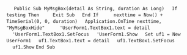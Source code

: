 &nbsp;&nbsp;&nbsp;&nbsp;
`Public Sub MyMsgBox(detail As String, duration As Long)`
&nbsp;&nbsp;&nbsp;&nbsp;`If testing Then`
&nbsp;&nbsp;&nbsp;&nbsp;&nbsp;&nbsp;&nbsp;&nbsp;`Exit Sub`
&nbsp;&nbsp;&nbsp;&nbsp;`End If`
&nbsp;&nbsp;&nbsp;&nbsp;
&nbsp;&nbsp;&nbsp;&nbsp;`nexttime = Now() + TimeSerial(0, 0, duration)`
&nbsp;&nbsp;&nbsp;&nbsp;`Application.OnTime nexttime, "MyMsgBoxHide"`
&nbsp;&nbsp;&nbsp;&nbsp;
&nbsp;&nbsp;&nbsp;&nbsp;`'UserForm1.TextBox1.text = detail`
&nbsp;&nbsp;&nbsp;&nbsp;`'UserForm1.TextBox1.SetFocus`
&nbsp;&nbsp;&nbsp;&nbsp;`'UserForm1.Show`
&nbsp;&nbsp;&nbsp;&nbsp;`Set uf1 = New UserForm1`
&nbsp;&nbsp;&nbsp;&nbsp;`uf1.TextBox1.text = detail`
&nbsp;&nbsp;&nbsp;&nbsp;`uf1.TextBox1.SetFocus`
&nbsp;&nbsp;&nbsp;&nbsp;`uf1.Show`
`End Sub`

